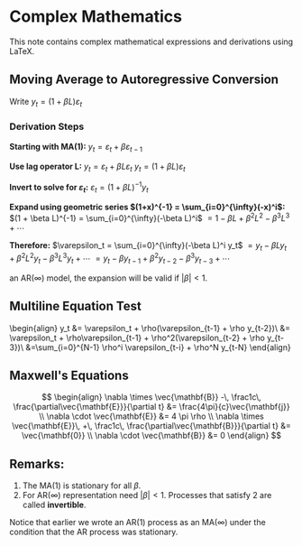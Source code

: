 # Complex Mathematics

This note contains complex mathematical expressions and derivations using LaTeX.

## Moving Average to Autoregressive Conversion

Write $y_t = (1 + \beta L)\varepsilon_t$

### Derivation Steps

**Starting with MA(1):**
$y_t = \varepsilon_t + \beta\varepsilon_{t-1}$

**Use lag operator L:**
$y_t = \varepsilon_t + \beta L\varepsilon_t$
$y_t = (1 + \beta L)\varepsilon_t$

**Invert to solve for $\varepsilon_t$:**
$\varepsilon_t = (1 + \beta L)^{-1}y_t$

**Expand using geometric series $(1+x)^{-1} = \sum_{i=0}^{\infty}(-x)^i$:**
$(1 + \beta L)^{-1} = \sum_{i=0}^{\infty}(-\beta L)^i$
$= 1 - \beta L + \beta^2 L^2 - \beta^3 L^3 + \cdots$

**Therefore:**
$\varepsilon_t = \sum_{i=0}^{\infty}(-\beta L)^i y_t$
$= y_t - \beta L y_t + \beta^2 L^2 y_t - \beta^3 L^3 y_t + \cdots$
$= y_t - \beta y_{t-1} + \beta^2 y_{t-2} - \beta^3 y_{t-3} + \cdots$

an AR($\infty$) model, the expansion will be valid if $|\beta| < 1$.

## Multiline Equation Test

\begin{align}
y_t &= \varepsilon_t + \rho(\varepsilon_{t-1} + \rho y_{t-2})\\
&= \varepsilon_t + \rho\varepsilon_{t-1} + \rho^2(\varepsilon_{t-2} + \rho y_{t-3})\\
&=\sum_{i=0}^{N-1} \rho^i \varepsilon_{t-i} + \rho^N y_{t-N}
\end{align}

## Maxwell's Equations

$$
\begin{align}
\nabla \times \vec{\mathbf{B}} -\, \frac1c\, \frac{\partial\vec{\mathbf{E}}}{\partial t} &= \frac{4\pi}{c}\vec{\mathbf{j}} \\
\nabla \cdot \vec{\mathbf{E}} &= 4 \pi \rho \\
\nabla \times \vec{\mathbf{E}}\, +\, \frac1c\, \frac{\partial\vec{\mathbf{B}}}{\partial t} &= \vec{\mathbf{0}} \\
\nabla \cdot \vec{\mathbf{B}} &= 0
\end{align}
$$

## Remarks:

1. The MA(1) is stationary for all $\beta$.
2. For AR($\infty$) representation need $|\beta| < 1$. Processes that satisfy 2 are called **invertible**.

Notice that earlier we wrote an AR(1) process as an MA($\infty$) under the condition that the AR process was stationary.
